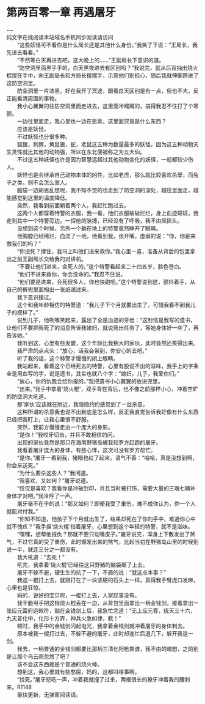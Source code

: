 # 第两百零一章 再遇屠牙

~~
            <br>纯文字在线阅读本站域名手机同步阅读请访问<br>　　“这些妖怪可不看你是什么局长还是其他什么身份。”我笑了下说：“王局长，我先进去看看。”<br>　　“不然等白天再进去吧，这大晚上的……”王副局长下意识的道。<br>　　“防空洞里面黑乎乎的，白天黑夜进去有区别吗？”我说完，就从后背抽出烧火棍捏在手中，向王副局长和方局长摆摆手，示意他们别担心，随后我就伸脚跨进了这防空洞里。<br>　　防空洞里一片漆黑，好在我开了冥途，跟看白天区别是有一点，但也不大，反正能看清周围的事物。<br>　　我小心翼翼的往防空洞里面走进去，这里面冷飕飕的，搞得我忍不住打了个寒颤。<br>　　一边往里面走，我心里也一边在思索，这里面究竟是什么东西？<br>　　应该是妖怪。<br>　　不过妖怪也分很多种。<br>　　狐狸，刺猬，黄鼠狼，蛇，老鼠这五种为数量最多的妖怪，因为这五种动物天生灵性就比其他的动物强，所以在东北便被称之为五大仙。<br>　　不过这五种妖怪也许是因为智慧远超过其他动物变化的妖怪，一般都较少伤人。<br>　　妖怪也是会继承自己动物本体的凶性，比如老虎，那么就比较喜欢杀孽，而兔子之类，则不会怎么害人。<br>　　脑袋一边胡思乱想呢，我不知不觉的也走到了防空洞的深处，越往里面走，越能感觉到这里的温度降低。<br>　　突然，我看到前面躺着两个人，我赶忙跑过去。<br>　　这两个人都穿着特警的衣服，我一看，他们衣服破破烂烂，身上血迹斑斑，我走到其中一个特警旁边，一探他的脉搏，已经没有了呼吸，我不由摇摇头。<br>　　没想到这个时候，另外一个躺在地上的特警竟然睁开了眼睛。<br>　　他胸膛已经稀烂，血流了一地，他看到我，张开嘴，虚弱的说：“你，你是来救我们的吗？”<br>　　“你没死？撑住，我马上叫他们进来救你。”我心里一喜，准备从背后的包里拿出之前王副局长交给我的对讲机。<br>　　“不要让他们进来，会死人的。”这个特警看起来二十四五岁，脸色苍白。<br>　　“他们不进来救你，你会没命的。”我忍不住说。<br>　　“他们要是进来，会死很多人，你也快跑吧。”这个特警说到这，颤抖着手，从自己的裤兜里面掏出一张纸递过来。<br>　　我下意识接过。<br>　　这个和我年龄相仿的特警道：“我儿子下个月就要出生了，可惜我看不到我儿子的模样了。”<br>　　说到儿子，他咧嘴笑起来，露出了全是血迹的牙齿：“这封信是我写的遗书，让他们不要把我死了的消息告诉我媳妇，就说我出任务了，等她身体好一些了，再告诉她。”<br>　　我听到这，心里有些发酸，这个年龄比我稍大的家伙，此时竟然还笑得出来。<br>　　我严肃的点点头：“放心，话我会带到，你安心的去吧。”<br>　　听了我的话，这个特警才慢慢的闭上眼睛。<br>　　我站起来，看着这个已经死去的特警，心里有股说不出的滋味，我手上的字条全是用血写的字，说是遗书，其实也就八个字：“媳妇，儿子，我爱你们。”<br>　　“放心，你的仇我会给你报的。”我把遗书小心翼翼的放进兜里。<br>　　“出来。”我手中拿着‘烧火棍’，双手背在背后，也不像之前那样小心，冲着空旷的防空洞大吼道。<br>　　那‘家伙’应该就在附近，我隐隐约约感觉到了一丝杀意。<br>　　这种所谓的杀意我也说不出到底是怎么样，反正我直觉告诉我好像有什么东西已经把我盯上，让我心里很不舒服。<br>　　突然，我前方慢慢走出一个庞大的身影。<br>　　“是你！”我咬牙切齿，并且不敢相信的问。<br>　　出现的家伙竟然是那只在海南野猪岛被我和罗方赶跑的屠牙。<br>　　我看着屠牙庞大的身体，有些心悸，这次可没有罗方帮忙。<br>　　“是你。”屠牙一看到我，猪眼也红了起来，语气不善：“哈哈，真是没想到啊，你会来送死。”<br>　　“为什么要杀这些人？”我问道。<br>　　“我喜欢，又如何？”屠牙说道。<br>　　“仅仅是喜欢？我看你是冲破封印，并且当时被打伤，需要大量的三魂七魄补身体才对吧。”我冷哼了一声。<br>　　屠牙毫不在乎的说：“那又如何？即便我受了重伤，难不成你认为，你一个人就能对付我。”<br>　　“你知不知道，他孩子下个月就出生了，结果却死在了你的手中，难道你心中就不愧疚？”我手捏‘烧火棍’指着屠牙，心里想到这个年轻的特警，就不是滋味。<br>　　“嘿嘿，想帮他报仇？那就不要只动嘴皮子。”屠牙说完，浑身上下散发出了煞气，不过它真的受了重伤，此时爆发出来的煞气，比起当初在野猪岛山里的时候别说一半，就连三分之一都没有。<br>　　我大吼道：“去死！”<br>　　吼完，我拿着‘烧火棍’已经往这只野猪的脑袋砸了上去。<br>　　屠牙不躲不避，硬生生的抗了一下，不屑的说：“就这点本事？”<br>　　我这一棍打上去，就跟打在了一块坚硬的石头上一样，真得我手臂虎口发麻，心里也是狂惊。<br>　　妈的，说好的宝贝呢，一棍打上去，人家屁事没有。<br>　　我干脆甩手把这根烧火棍丢在一边，从背包里面拿出一柄金钱剑，接着拿出一张应元雷府运敕符，贴在金钱剑上后，我急忙念道：“无上应元尊，统天三十六，九天普化中，化形十方界，神兵火急如律，敕！”<br>　　顿时，我手中的金钱剑闪起电光，我拿着金钱剑就冲着屠牙的身体刺去。<br>　　原本被我一棍打过去，不躲不避的屠牙，此时却连忙后退几下，躲开我这一剑。<br>　　我去，一柄普通的金钱剑都要比那柄三清化阳枪靠谱，我不由的暗想，之前别是让那个乌云雨忽悠了吧？<br>　　该不会这东西就是个普通的烧火棒。<br>　　想到这，我心里就有些憋屈，妈的，这都叫啥事啊。<br>　　“找死。”屠牙怒吼一声，冲着我就撞了过来，两根很长的獠牙冲着我的腰刺来。R1148<br>　　最快更新，无弹窗阅读请。<br>
	